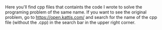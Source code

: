 Here you'll find cpp files that containts the code I wrote to solve the programing problem of the same name. If you want to see the original problem, go to https://open.kattis.com/ and search for the name of the cpp file (without the .cpp) in the search bar in the upper right corner.
